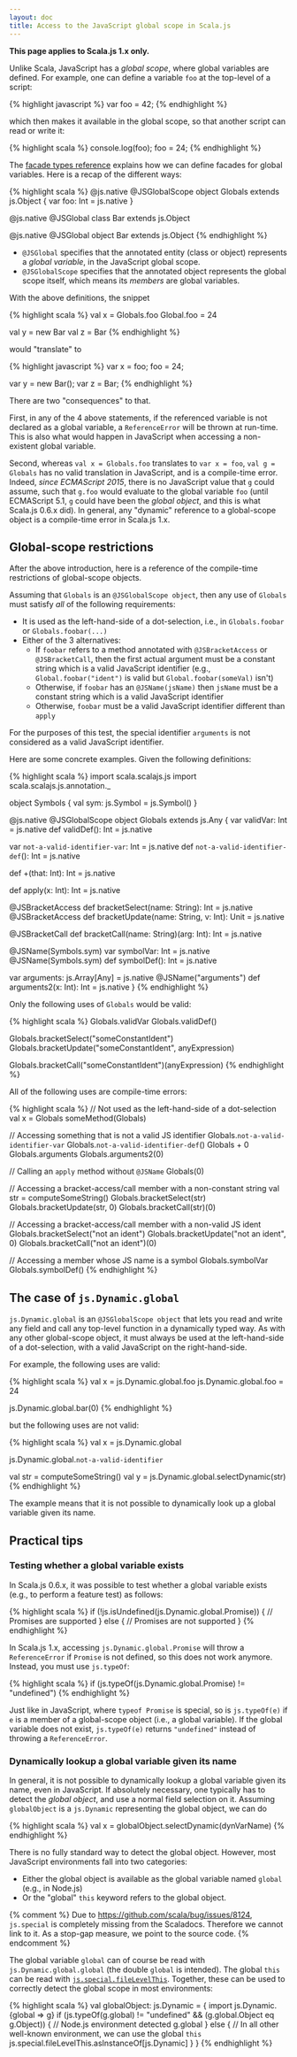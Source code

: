 ```yaml
---
layout: doc
title: Access to the JavaScript global scope in Scala.js
---
```


**This page applies to Scala.js 1.x only.**

Unlike Scala, JavaScript has a *global scope*, where global variables are defined.
For example, one can define a variable `foo` at the top-level of a script:

{% highlight javascript %}
var foo = 42;
{% endhighlight %}

which then makes it available in the global scope, so that another script can read or write it:

{% highlight scala %}
console.log(foo);
foo = 24;
{% endhighlight %}

The [facade types reference](./facade-types.html) explains how we can define facades for global variables.
Here is a recap of the different ways:

{% highlight scala %}
@js.native
@JSGlobalScope
object Globals extends js.Object {
  var foo: Int = js.native
}

@js.native
@JSGlobal
class Bar extends js.Object

@js.native
@JSGlobal
object Bar extends js.Object
{% endhighlight %}

* `@JSGlobal` specifies that the annotated entity (class or object) represents a *global variable*, in the JavaScript global scope.
* `@JSGlobalScope` specifies that the annotated object represents the global scope itself, which means its *members* are global variables.

With the above definitions, the snippet

{% highlight scala %}
val x = Globals.foo
Global.foo = 24

val y = new Bar
val z = Bar
{% endhighlight %}

would "translate" to

{% highlight javascript %}
var x = foo;
foo = 24;

var y = new Bar();
var z = Bar;
{% endhighlight %}

There are two "consequences" to that.

First, in any of the 4 above statements, if the referenced variable is not declared as a global variable, a `ReferenceError` will be thrown at run-time.
This is also what would happen in JavaScript when accessing a non-existent global variable.

Second, whereas `val x = Globals.foo` translates to `var x = foo`, `val g = Globals` has no valid translation in JavaScript, and is a compile-time error.
Indeed, *since ECMAScript 2015*, there is no JavaScript value that `g` could assume, such that `g.foo` would evaluate to the global variable `foo` (until ECMAScript 5.1, `g` could have been the *global object*, and this is what Scala.js 0.6.x did).
In general, any "dynamic" reference to a global-scope object is a compile-time error in Scala.js 1.x.

## Global-scope restrictions

After the above introduction, here is a reference of the compile-time restrictions of global-scope objects.

Assuming that `Globals` is an `@JSGlobalScope object`, then any use of `Globals` must satisfy *all* of the following requirements:

* It is used as the left-hand-side of a dot-selection, i.e., in `Globals.foobar` or `Globals.foobar(...)`
* Either of the 3 alternatives:
  * If `foobar` refers to a method annotated with `@JSBracketAccess` or `@JSBracketCall`, then the first actual argument must be a constant string which is a valid JavaScript identifier (e.g., `Global.foobar("ident")` is valid but `Global.foobar(someVal)` isn't)
  * Otherwise, if `foobar` has an `@JSName(jsName)` then `jsName` must be a constant string which is a valid JavaScript identifier
  * Otherwise, `foobar` must be a valid JavaScript identifier different than `apply`

For the purposes of this test, the special identifier `arguments` is not considered as a valid JavaScript identifier.

Here are some concrete examples.
Given the following definitions:

{% highlight scala %}
import scala.scalajs.js
import scala.scalajs.js.annotation._

object Symbols {
  val sym: js.Symbol = js.Symbol()
}

@js.native
@JSGlobalScope
object Globals extends js.Any {
  var validVar: Int = js.native
  def validDef(): Int = js.native

  var `not-a-valid-identifier-var`: Int = js.native
  def `not-a-valid-identifier-def`(): Int = js.native

  def +(that: Int): Int = js.native

  def apply(x: Int): Int = js.native

  @JSBracketAccess
  def bracketSelect(name: String): Int = js.native
  @JSBracketAccess
  def bracketUpdate(name: String, v: Int): Unit = js.native

  @JSBracketCall
  def bracketCall(name: String)(arg: Int): Int = js.native

  @JSName(Symbols.sym)
  var symbolVar: Int = js.native
  @JSName(Symbols.sym)
  def symbolDef(): Int = js.native

  var arguments: js.Array[Any] = js.native
  @JSName("arguments") def arguments2(x: Int): Int = js.native
}
{% endhighlight %}

Only the following uses of `Globals` would be valid:

{% highlight scala %}
Globals.validVar
Globals.validDef()

Globals.bracketSelect("someConstantIdent")
Globals.bracketUpdate("someConstantIdent", anyExpression)

Globals.bracketCall("someConstantIdent")(anyExpression)
{% endhighlight %}

All of the following uses are compile-time errors:

{% highlight scala %}
// Not used as the left-hand-side of a dot-selection
val x = Globals
someMethod(Globals)

// Accessing something that is not a valid JS identifier
Globals.`not-a-valid-identifier-var`
Globals.`not-a-valid-identifier-def`()
Globals + 0
Globals.arguments
Globals.arguments2(0)

// Calling an `apply` method without `@JSName`
Globals(0)

// Accessing a bracket-access/call member with a non-constant string
val str = computeSomeString()
Globals.bracketSelect(str)
Globals.bracketUpdate(str, 0)
Globals.bracketCall(str)(0)

// Accessing a bracket-access/call member with a non-valid JS ident
Globals.bracketSelect("not an ident")
Globals.bracketUpdate("not an ident", 0)
Globals.bracketCall("not an ident")(0)

// Accessing a member whose JS name is a symbol
Globals.symbolVar
Globals.symbolDef()
{% endhighlight %}

## The case of `js.Dynamic.global`

`js.Dynamic.global` is an `@JSGlobalScope object` that lets you read and write any field and call any top-level function in a dynamically typed way.
As with any other global-scope object, it must always be used at the left-hand-side of a dot-selection, with a valid JavaScript on the right-hand-side.

For example, the following uses are valid:

{% highlight scala %}
val x = js.Dynamic.global.foo
js.Dynamic.global.foo = 24

js.Dynamic.global.bar(0)
{% endhighlight %}

but the following uses are not valid:

{% highlight scala %}
val x = js.Dynamic.global

js.Dynamic.global.`not-a-valid-identifier`

val str = computeSomeString()
val y = js.Dynamic.global.selectDynamic(str)
{% endhighlight %}

The example means that it is not possible to dynamically look up a global variable given its name.

## Practical tips

### Testing whether a global variable exists

In Scala.js 0.6.x, it was possible to test whether a global variable exists (e.g., to perform a feature test) as follows:

{% highlight scala %}
if (!js.isUndefined(js.Dynamic.global.Promise)) {
  // Promises are supported
} else {
  // Promises are not supported
}
{% endhighlight %}

In Scala.js 1.x, accessing `js.Dynamic.global.Promise` will throw a `ReferenceError` if `Promise` is not defined, so this does not work anymore.
Instead, you must use `js.typeOf`:

{% highlight scala %}
if (js.typeOf(js.Dynamic.global.Promise) != "undefined")
{% endhighlight %}

Just like in JavaScript, where `typeof Promise` is special, so is `js.typeOf(e)` if `e` is a member of a global-scope object (i.e., a global variable).
If the global variable does not exist, `js.typeOf(e)` returns `"undefined"` instead of throwing a `ReferenceError`.

### Dynamically lookup a global variable given its name

In general, it is not possible to dynamically lookup a global variable given its name, even in JavaScript.
If absolutely necessary, one typically has to detect the *global object*, and use a normal field selection on it.
Assuming `globalObject` is a `js.Dynamic` representing the global object, we can do

{% highlight scala %}
val x = globalObject.selectDynamic(dynVarName)
{% endhighlight %}

There is no fully standard way to detect the global object.
However, most JavaScript environments fall into two categories:

* Either the global object is available as the global variable named `global` (e.g., in Node.js)
* Or the "global" `this` keyword refers to the global object.

{% comment %}
Due to https://github.com/scala/bug/issues/8124, `js.special` is completely missing from the Scaladocs.
Therefore we cannot link to it.
As a stop-gap measure, we point to the source code.
{% endcomment %}

The global variable `global` can of course be read with `js.Dynamic.global.global` (the double `global` is intended).
The global `this` can be read with [`js.special.fileLevelThis`](https://github.com/scala-js/scala-js/blob/v1.0.0/library/src/main/scala/scala/scalajs/js/special/package.scala#L138-L170).
Together, these can be used to correctly detect the global scope in most environments:

{% highlight scala %}
val globalObject: js.Dynamic = {
  import js.Dynamic.{global => g}
  if (js.typeOf(g.global) != "undefined" && (g.global.Object eq g.Object)) {
    // Node.js environment detected
    g.global
  } else {
    // In all other well-known environment, we can use the global `this`
    js.special.fileLevelThis.asInstanceOf[js.Dynamic]
  }
}
{% endhighlight %}
